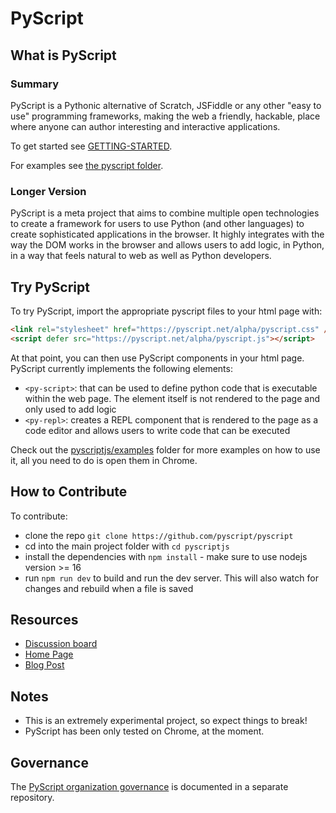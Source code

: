 # PyScript

## What is PyScript

### Summary
PyScript is a Pythonic alternative of Scratch, JSFiddle or any other "easy to use" programming frameworks, making the web a friendly, hackable, place where anyone can author interesting and interactive applications.

To get started see [GETTING-STARTED](GETTING-STARTED.md).

For examples see [the pyscript folder](pyscriptjs).

### Longer Version
PyScript is a meta project that aims to combine multiple open technologies to create a framework for users to use Python (and other languages) to create sophisticated applications in the browser. It highly integrates with the way the DOM works in the browser and allows users to add logic, in Python, in a way that feels natural to web as well as Python developers.

## Try PyScript

To try PyScript, import the appropriate pyscript files to your html page with:
```html
<link rel="stylesheet" href="https://pyscript.net/alpha/pyscript.css" />
<script defer src="https://pyscript.net/alpha/pyscript.js"></script>
```
At that point, you can then use PyScript components in your html page. PyScript currently implements the following elements:

* `<py-script>`: that can be used to define python code that is executable within the web page. The element itself is not rendered to the page and only used to add logic
* `<py-repl>`: creates a REPL component that is rendered to the page as a code editor and allows users to write code that can be executed

Check out the [pyscriptjs/examples](pyscriptjs/examples) folder for more examples on how to use it, all you need to do is open them in Chrome.

## How to Contribute

To contribute:

* clone the repo `git clone https://github.com/pyscript/pyscript`
* cd into the main project folder with `cd pyscriptjs`
* install the dependencies with `npm install` - make sure to use nodejs version >= 16
* run `npm run dev` to build and run the dev server. This will also watch for changes and rebuild when a file is saved

## Resources

* [Discussion board](https://community.anaconda.cloud/c/tech-topics/pyscript)
* [Home Page](https://pyscript.net/)
* [Blog Post](https://engineering.anaconda.com/2022/04/welcome-pyscript.html)

## Notes

* This is an extremely experimental project, so expect things to break!
* PyScript has been only tested on Chrome, at the moment.

## Governance

The [PyScript organization governance](https://github.com/pyscript/governance) is documented in a separate repository.
